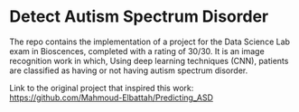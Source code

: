 # Detect Autism Spectrum Disorder
The repo contains the implementation of a project for the Data Science Lab exam in Bioscences, completed with a rating of 30/30. It is an image recognition work in which, Using deep learning techniques (CNN), patients are classified as having or not having autism spectrum disorder.

Link to the original project that inspired this work: https://github.com/Mahmoud-Elbattah/Predicting_ASD
